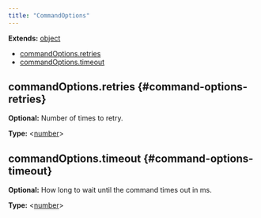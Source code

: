 ```yaml
---
title: "CommandOptions"
---
```


**Extends:** [object]

- [commandOptions.retries](./class-command-options#command-options-retries)
- [commandOptions.timeout](./class-command-options#command-options-timeout)

## commandOptions.retries {#command-options-retries}

**Optional:** Number of times to retry.

**Type:** &#60;[number]&#62;

## commandOptions.timeout {#command-options-timeout}

**Optional:** How long to wait until the command times out in ms.

**Type:** &#60;[number]&#62;

[number]: https://developer.mozilla.org/en-US/docs/Web/JavaScript/Data_structures#Number_type "number"
[object]: https://developer.mozilla.org/en-US/docs/Web/JavaScript/Reference/Global_Objects/Object "object"
